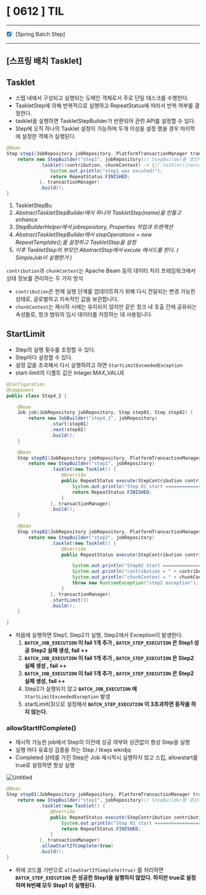# [ 0612 ] TIL

--- 

- [x] [Spring Batch Step]

---


## [스프링 배치 Tasklet]

## Tasklet

- 스탭 내에서 구성되고 실행되는 도메인 객체로서 주로 단일 태스크를 수행한다.
- TaskletStep에 의해 반복적으로 실행하고 RepeatStatus에 따라서 반복 여부를 결정한다.
- tasklet을 실행하면 TaskletStepBuilder가 반환되어 관련 API를 설정할 수 있다.
- Step에 오직 하나의 Tasklet 설정이 가능하며 두개 이상을 설정 했을 경우 마지막에 설정한 객체가 실행된다.

```java
@Bean
Step step1(JobRepository jobRepository, PlatformTransactionManager transactionManager) {
    return new StepBuilder("step1", jobRepository)// StepBuilder를 생성하여 Step의 이름을 매개변수로 받는다.
            .tasklet((contribution, chunkContext) -> {//.tasklet((contribution, chunkContext) -> { // TaskletStepBuilder를 반환한다.
                System.out.println("step1 was excuted!");
                return RepeatStatus.FINISHED;
            }, transactionManager)
            .build();
}
```

1. TaskletStepBu
2. *AbstractTaskletStepBuilder에서 하나의 TaskletStep(name)을 만들고 enhance*
3. *StepBuilderHelper에서 jobrepository, Properties 작업과 트랜잭션*
4. *AbstractTaskletStepBuilder에서 stepOperations = new RepeatTemplate();을 설정하고 TaskletStep을 설정*
5. *이후 TaskletStep의 부모인 AbstractStep에서  excute 메서드를 한다. ( SimpleJob이 실행한거 )*

`contribution`과 `chunkContext`는 Apache Beam 등의 데이터 처리 프레임워크에서 상태 정보를 관리하는 두 가지 방식

- `contribution`은 현재 실행 단계를 업데이트하기 위해 다시 전달되는 변경 가능한 상태로, 글로벌하고 지속적인 값을 보관합니다.
- `chunkContext`는 재시작 시에는 유지되지 않지만 같은 청크 내 호출 간에 공유되는 속성들로, 청크 범위의 임시 데이터를 저장하는 데 사용됩니다.

## StartLimit

- Step의 실행 횟수를 조정할 수 있다.
- Step마다 설정할 수 있다.
- 설정 값을 초과해서 다시 실행하려고 하면 `StartLimitExceededException`
- start-limit의 디폴트 값은 Integer.MAX_VALUE

```java
@Configuration
@Component
public class Step4_2 {

    @Bean
    Job job(JobRepository jobRepository, Step step01, Step step02) {
        return new JobBuilder("step4_2", jobRepository)
                .start(step01)
                .next(step02)
                .build();
    }

    @Bean
    Step step01(JobRepository jobRepository, PlatformTransactionManager transactionManager) {
        return new StepBuilder("step1", jobRepository)
                .tasklet(new Tasklet() {
                    @Override
                    public RepeatStatus execute(StepContribution contribution, ChunkContext chunkContext) throws Exception {
                        System.out.println("Step 01 start =================");
                        return RepeatStatus.FINISHED;
                    }
                }, transactionManager)
                .build();
    }

    @Bean
    Step step02(JobRepository jobRepository, PlatformTransactionManager transactionManager) {
        return new StepBuilder("step2", jobRepository)
                .tasklet(new Tasklet() {
                    @Override
                    public RepeatStatus execute(StepContribution contribution, ChunkContext chunkContext) throws Exception {

                        System.out.println("Step02 Start ===================");
                        System.out.println("contribution = " + contribution);
                        System.out.println("chunkContext = " + chunkContext);
                        throw new RuntimeException("step2 exception");
                    }
                }, transactionManager)
                .startLimit(3)
                .build();
    }

}
```

- 처음에 실행하면 Step1, Step2가 실행, Step2에서 Exception이 발생한다.
  1.  **`BATCH_JOB_EXECUTION` 이 fail 1개 추가 , `BATCH_STEP_EXECUTION` 은 Step1 성공 Step2 실패 생성, fail ++**
  2.  **`BATCH_JOB_EXECUTION` 이 fail 1개 추가 , `BATCH_STEP_EXECUTION` 은  Step2 실패 생성 , fail ++**
  3.  **`BATCH_JOB_EXECUTION` 이 fail 1개 추가 , `BATCH_STEP_EXECUTION` 은  Step2 실패 생성, fail ++**
  4.  Step2가 실행되지 않고 **`BATCH_JOB_EXECUTION` 에**`StartLimitExceededException` 발생
  5. startLimit(3)으로 설정해서 **`BATCH_STEP_EXECUTION` 이 3초과하면 동작을 하지 않는다.**


### allowStartIfComplete()

- 재시작 가능한 job에서 Step의 이전에 성공 여부와 상관없이 항상 Step을 실행
- 실행 마다 유효성 검증을 하는 Step / tkwjs wkrdjq
- Completed 상태를 가진 Step은 Job 재시작시 실행하지 않고 스킵, allowstart를 true로 설정하면 항상 실행

![Untitled](https://prod-files-secure.s3.us-west-2.amazonaws.com/1cd40f6b-4747-4bba-a656-846694fd5c31/d4d8117b-128a-4b18-8ec5-62832deb2dee/Untitled.png)

```java
@Bean
Step step01(JobRepository jobRepository, PlatformTransactionManager transactionManager) {
    return new StepBuilder("step1", jobRepository)// StepBuilder를 생성하여 Step의 이름을 매개변수로 받는다.
            .tasklet(new Tasklet() {
                @Override
                public RepeatStatus execute(StepContribution contribution, ChunkContext chunkContext) throws Exception {
                    System.out.println("Step 01 start =================");
                    return RepeatStatus.FINISHED;
                }
            }, transactionManager)
            .allowStartIfComplete(true)
            .build();
}

```

- 위에 코드를 기반으로 `allowStartIfComplete(true)` 를 처리하면 **`BATCH_STEP_EXECUTION` 은 성공한 Step1을 실행하지 않았다. 하지만 true로 설정하며 N번째 모두 Step1 이 실행된다.**

